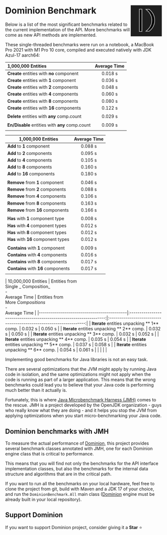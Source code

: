 # <img src="https://github.com/dominion-dev/dominion-ecs-java/raw/main/dominion-logo-square.png" align="right" width="100"> Dominion Benchmark

Below is a list of the most significant benchmarks related to the current implementation of the API. More benchmarks
will come as new API methods are implemented.

These single-threaded benchmarks were run on a notebook, a MacBook Pro 2021 with M1 Pro 10 core, compiled and executed
natively with JDK Azul-17 aarch64:

| 1,000,000 Entities                              | Average Time |
|:------------------------------------------------|:------------:|
| **Create** entities with **no** component       |   0.018 s    |
| **Create** entities with **1** component        |   0.036 s    |
| **Create** entities with **2** components       |   0.048 s    |
| **Create** entities with **4** components       |   0.060 s    |
| **Create** entities with **8** components       |   0.080 s    |
| **Create** entities with **16** components      |   0.122 s    |
|                                                 |              |
| **Delete** entities with **any** comp.count     |   0.029 s    |
|                                                 |              |
| **En/Disable** entities with **any** comp.count |   0.009 s    |
|                                                 |              |

| 1,000,000 Entities                     | Average Time |
|----------------------------------------|:------------:|
| **Add** to **1** component             |   0.088 s    |
| **Add** to **2** components            |   0.095 s    |
| **Add** to **4** components            |   0.105 s    |
| **Add** to **8** components            |   0.160 s    |
| **Add** to **16** components           |   0.180 s    |
|                                        |              |
| **Remove** from **1** component        |   0.046 s    |
| **Remove** from **2** components       |   0.088 s    |
| **Remove** from **4** components       |   0.106 s    |
| **Remove** from **8** components       |   0.163 s    |
| **Remove** from **16** components      |   0.166 s    |
|                                        |              ||                                        |              |
| **Has** with **1** component type      |   0.008 s    |
| **Has** with **4** component types     |   0.012 s    |
| **Has** with **8** component types     |   0.012 s    |
| **Has** with **16** component types    |   0.012 s    |
|                                        |              |
| **Contains** with **1** component      |   0.009 s    |
| **Contains** with **4** components     |   0.016 s    |
| **Contains** with **8** components     |   0.017 s    |
| **Contains** with **16** components    |   0.017 s    |
|                                        |              |

| 10,000,000 Entities                        | Entities from <br/> Single _
Composition_ <br/> - <br/>Average Time | Entities from <br/> More _Compositions_ <br/> - <br/> Average Time |
|--------------------------------------------|:------------------------------------------------------------------:|:------------------------------------------------------------------:|
| **Iterate** entities unpacking **
1** comp. |                              0.032 s                               |                              0.050 s                               |
| **Iterate** entities unpacking **
2** comp. |                              0.032 s                               |                              0.050 s                               |
| **Iterate** entities unpacking **
3** comp. |                              0.032 s                               |                              0.052 s                               |
| **Iterate** entities unpacking **
4** comp. |                              0.035 s                               |                              0.054 s                               |
| **Iterate** entities unpacking **
5** comp. |                              0.037 s                               |                              0.058 s                               |
| **Iterate** entities unpacking **
6** comp. |                              0.054 s                               |                              0.061 s                               |
|                                            |                                                                    |                                                                    |

Implementing good benchmarks for Java libraries is not an easy task.

There are several optimizations that the JVM might apply by running Java code in isolation, and the same optimizations
might not apply when the code is running as part of a larger application. This means that the wrong benchmarks could
lead you to believe that your Java code is performing much better than it actually is.

Fortunately, this is where  [Java Microbenchmark Harness (JMH)](https://github.com/openjdk/jmh) comes to the rescue. JMH
is a project developed by the OpenJDK organization - guys who really know what they are doing - and it helps you stop
the JVM from applying optimizations when you start micro-benchmarking your Java code.

## Dominion benchmarks with JMH

To measure the actual performance of [Dominion](https://github.com/dominion-dev/dominion-ecs-java), this project
provides several benchmark classes annotated with JMH, one for each Dominion engine class that is critical to
performance.

This means that you will find not only the benchmarks for the API interface implementation classes, but also the
benchmarks for the internal data structure and algorithms that are in the critical path.

If you want to run all the benchmarks on your local hardware, feel free to clone the project from git, build with Maven
and a JDK 17 of your choice, and run the `DominionBenchmark.All` main
class ([Dominion](https://github.com/dominion-dev/dominion-ecs-java) engine must be already built in your local
repository).

## Support Dominion

If you want to support Dominion project, consider giving it a **Star** ⭐️
